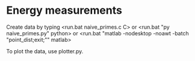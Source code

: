 # Energy measurements

Create data by typing 
	<run.bat naive_primes.c C> 
	or 
	<run.bat "py naive_primes.py" python>
	or
	<run.bat "matlab -nodesktop -noawt -batch "point_dist;exit;"" matlab>

To plot the data, use plotter.py.
